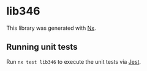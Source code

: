 # lib346

This library was generated with [Nx](https://nx.dev).

## Running unit tests

Run `nx test lib346` to execute the unit tests via [Jest](https://jestjs.io).
